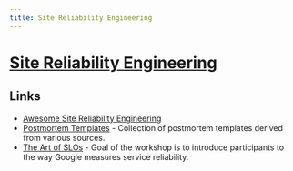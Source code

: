 ```yaml
---
title: Site Reliability Engineering
---
```


# [Site Reliability Engineering](https://en.wikipedia.org/wiki/Site_Reliability_Engineering)

## Links

- [Awesome Site Reliability Engineering](https://github.com/dastergon/awesome-sre)
- [Postmortem Templates](https://github.com/dastergon/postmortem-templates) - Collection of postmortem templates derived from various sources.
- [The Art of SLOs](https://landing.google.com/sre/resources/practicesandprocesses/art-of-slos/) - Goal of the workshop is to introduce participants to the way Google measures service reliability.
